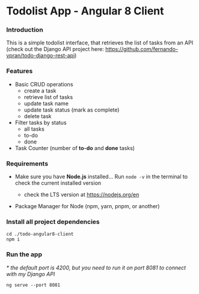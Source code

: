 # Todolist App - Angular 8 Client

### Introduction
This is a simple todolist interface, that retrieves the list of tasks from an API (check out the Django API project here: <https://github.com/fernando-vpran/todo-django-rest-api>)

### Features
- Basic CRUD operations 
	- create a task
	- retrieve list of tasks
	- update task name
	- update task status (mark as complete)
	- delete task
- Filter tasks by status
	- all tasks
	- to-do
	- done
- Task Counter (number of **to-do** and **done** tasks)

### Requirements
- Make sure you have **Node.js** installed... Run `node -v` in the terminal to check the current installed version
	- check the LTS version at <https://nodejs.org/en>


- Package Manager for Node (npm, yarn, pnpm, or another)

### Install all project dependencies
	cd ./todo-angular8-client
	npm i

### Run the app
_* the default port is 4200, but you need to run it on port 8081 to connect with my Django API_

	ng serve --port 8081
